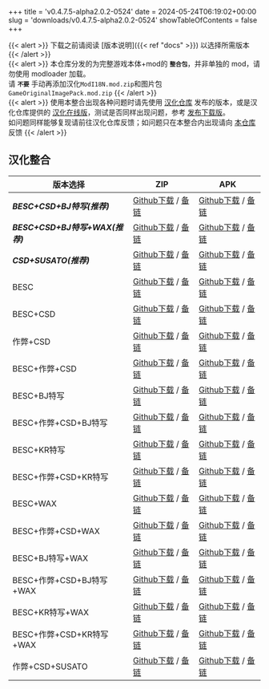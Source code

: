 +++
title = 'v0.4.7.5-alpha2.0.2-0524'
date = 2024-05-24T06:19:02+00:00
slug = 'downloads/v0.4.7.5-alpha2.0.2-0524'
showTableOfContents = false
+++

{{< alert >}}
下载之前请阅读 [版本说明]({{< ref "docs" >}}) 以选择所需版本
{{< /alert >}}
<br>
{{< alert >}}
本仓库分发的为完整游戏本体+mod的 **`整合包`**，并非单独的 mod，请勿使用 modloader 加载。
<br>
请 **`不要`** 手动再添加汉化`ModI18N.mod.zip`和图片包`GameOriginalImagePack.mod.zip`
{{< /alert >}}
<br>
{{< alert >}}
使用本整合出现各种问题时请先使用 [汉化仓库](https://github.com/Eltirosto/Degrees-of-Lewdity-Chinese-Localization) 发布的版本，或是汉化仓库提供的 [汉化在线版](https://eltirosto.github.io/Degrees-of-Lewdity-Chinese-Localization/)，测试是否同样出现问题，参考 [发布下载版](https://github.com/Eltirosto/Degrees-of-Lewdity-Chinese-Localization/blob/main/README.md#%E5%8F%91%E5%B8%83%E4%B8%8B%E8%BD%BD%E7%89%88)。
<br>
如问题同样能够复现请前往汉化仓库反馈；如问题只在本整合内出现请向 [本仓库](https://github.com/DoL-Lyra/Lyra/issues) 反馈
{{< /alert >}}

## 汉化整合

|           版本选择            |                                                                                                                                                                       ZIP                                                                                                                                                                        |                                                                                                                                                                       APK                                                                                                                                                                        |
|-------------------------------|--------------------------------------------------------------------------------------------------------------------------------------------------------------------------------------------------------------------------------------------------------------------------------------------------------------------------------------------------|--------------------------------------------------------------------------------------------------------------------------------------------------------------------------------------------------------------------------------------------------------------------------------------------------------------------------------------------------|
|***BESC+CSD+BJ特写(推荐)***    |[Github下载](https://github.com/DoL-Lyra/Lyra/releases/download/v0.4.7.5-alpha2.0.2-0524/DoL-0.4.7.5-Lyra-a2.0.2-besc-csd-sideviewbj-0524.zip ) / [备链](https://ghfast.top/https://github.com/DoL-Lyra/Lyra/releases/download/v0.4.7.5-alpha2.0.2-0524/DoL-0.4.7.5-Lyra-a2.0.2-besc-csd-sideviewbj-0524.zip )                    |[Github下载](https://github.com/DoL-Lyra/Lyra/releases/download/v0.4.7.5-alpha2.0.2-0524/DoL-0.4.7.5-Lyra-a2.0.2-besc-csd-sideviewbj-0524.apk ) / [备链](https://ghfast.top/https://github.com/DoL-Lyra/Lyra/releases/download/v0.4.7.5-alpha2.0.2-0524/DoL-0.4.7.5-Lyra-a2.0.2-besc-csd-sideviewbj-0524.apk )                    |
|***BESC+CSD+BJ特写+WAX(推荐)***|[Github下载](https://github.com/DoL-Lyra/Lyra/releases/download/v0.4.7.5-alpha2.0.2-0524/DoL-0.4.7.5-Lyra-a2.0.2-besc-wax-csd-sideviewbj-0524.zip ) / [备链](https://ghfast.top/https://github.com/DoL-Lyra/Lyra/releases/download/v0.4.7.5-alpha2.0.2-0524/DoL-0.4.7.5-Lyra-a2.0.2-besc-wax-csd-sideviewbj-0524.zip )            |[Github下载](https://github.com/DoL-Lyra/Lyra/releases/download/v0.4.7.5-alpha2.0.2-0524/DoL-0.4.7.5-Lyra-a2.0.2-besc-wax-csd-sideviewbj-0524.apk ) / [备链](https://ghfast.top/https://github.com/DoL-Lyra/Lyra/releases/download/v0.4.7.5-alpha2.0.2-0524/DoL-0.4.7.5-Lyra-a2.0.2-besc-wax-csd-sideviewbj-0524.apk )            |
|***CSD+SUSATO(推荐)***         |[Github下载](https://github.com/DoL-Lyra/Lyra/releases/download/v0.4.7.5-alpha2.0.2-0524/DoL-0.4.7.5-Lyra-a2.0.2-susato-csd-0524.zip ) / [备链](https://ghfast.top/https://github.com/DoL-Lyra/Lyra/releases/download/v0.4.7.5-alpha2.0.2-0524/DoL-0.4.7.5-Lyra-a2.0.2-susato-csd-0524.zip )                                      |[Github下载](https://github.com/DoL-Lyra/Lyra/releases/download/v0.4.7.5-alpha2.0.2-0524/DoL-0.4.7.5-Lyra-a2.0.2-susato-csd-0524.apk ) / [备链](https://ghfast.top/https://github.com/DoL-Lyra/Lyra/releases/download/v0.4.7.5-alpha2.0.2-0524/DoL-0.4.7.5-Lyra-a2.0.2-susato-csd-0524.apk )                                      |
|BESC                           |[Github下载](https://github.com/DoL-Lyra/Lyra/releases/download/v0.4.7.5-alpha2.0.2-0524/DoL-0.4.7.5-Lyra-a2.0.2-besc-0524.zip ) / [备链](https://ghfast.top/https://github.com/DoL-Lyra/Lyra/releases/download/v0.4.7.5-alpha2.0.2-0524/DoL-0.4.7.5-Lyra-a2.0.2-besc-0524.zip )                                                  |[Github下载](https://github.com/DoL-Lyra/Lyra/releases/download/v0.4.7.5-alpha2.0.2-0524/DoL-0.4.7.5-Lyra-a2.0.2-besc-0524.apk ) / [备链](https://ghfast.top/https://github.com/DoL-Lyra/Lyra/releases/download/v0.4.7.5-alpha2.0.2-0524/DoL-0.4.7.5-Lyra-a2.0.2-besc-0524.apk )                                                  |
|BESC+CSD                       |[Github下载](https://github.com/DoL-Lyra/Lyra/releases/download/v0.4.7.5-alpha2.0.2-0524/DoL-0.4.7.5-Lyra-a2.0.2-besc-csd-0524.zip ) / [备链](https://ghfast.top/https://github.com/DoL-Lyra/Lyra/releases/download/v0.4.7.5-alpha2.0.2-0524/DoL-0.4.7.5-Lyra-a2.0.2-besc-csd-0524.zip )                                          |[Github下载](https://github.com/DoL-Lyra/Lyra/releases/download/v0.4.7.5-alpha2.0.2-0524/DoL-0.4.7.5-Lyra-a2.0.2-besc-csd-0524.apk ) / [备链](https://ghfast.top/https://github.com/DoL-Lyra/Lyra/releases/download/v0.4.7.5-alpha2.0.2-0524/DoL-0.4.7.5-Lyra-a2.0.2-besc-csd-0524.apk )                                          |
|作弊+CSD                       |[Github下载](https://github.com/DoL-Lyra/Lyra/releases/download/v0.4.7.5-alpha2.0.2-0524/DoL-0.4.7.5-Lyra-a2.0.2-cheat-csd-0524.zip ) / [备链](https://ghfast.top/https://github.com/DoL-Lyra/Lyra/releases/download/v0.4.7.5-alpha2.0.2-0524/DoL-0.4.7.5-Lyra-a2.0.2-cheat-csd-0524.zip )                                        |[Github下载](https://github.com/DoL-Lyra/Lyra/releases/download/v0.4.7.5-alpha2.0.2-0524/DoL-0.4.7.5-Lyra-a2.0.2-cheat-csd-0524.apk ) / [备链](https://ghfast.top/https://github.com/DoL-Lyra/Lyra/releases/download/v0.4.7.5-alpha2.0.2-0524/DoL-0.4.7.5-Lyra-a2.0.2-cheat-csd-0524.apk )                                        |
|BESC+作弊+CSD                  |[Github下载](https://github.com/DoL-Lyra/Lyra/releases/download/v0.4.7.5-alpha2.0.2-0524/DoL-0.4.7.5-Lyra-a2.0.2-besc-cheat-csd-0524.zip ) / [备链](https://ghfast.top/https://github.com/DoL-Lyra/Lyra/releases/download/v0.4.7.5-alpha2.0.2-0524/DoL-0.4.7.5-Lyra-a2.0.2-besc-cheat-csd-0524.zip )                              |[Github下载](https://github.com/DoL-Lyra/Lyra/releases/download/v0.4.7.5-alpha2.0.2-0524/DoL-0.4.7.5-Lyra-a2.0.2-besc-cheat-csd-0524.apk ) / [备链](https://ghfast.top/https://github.com/DoL-Lyra/Lyra/releases/download/v0.4.7.5-alpha2.0.2-0524/DoL-0.4.7.5-Lyra-a2.0.2-besc-cheat-csd-0524.apk )                              |
|BESC+BJ特写                    |[Github下载](https://github.com/DoL-Lyra/Lyra/releases/download/v0.4.7.5-alpha2.0.2-0524/DoL-0.4.7.5-Lyra-a2.0.2-besc-sideviewbj-0524.zip ) / [备链](https://ghfast.top/https://github.com/DoL-Lyra/Lyra/releases/download/v0.4.7.5-alpha2.0.2-0524/DoL-0.4.7.5-Lyra-a2.0.2-besc-sideviewbj-0524.zip )                            |[Github下载](https://github.com/DoL-Lyra/Lyra/releases/download/v0.4.7.5-alpha2.0.2-0524/DoL-0.4.7.5-Lyra-a2.0.2-besc-sideviewbj-0524.apk ) / [备链](https://ghfast.top/https://github.com/DoL-Lyra/Lyra/releases/download/v0.4.7.5-alpha2.0.2-0524/DoL-0.4.7.5-Lyra-a2.0.2-besc-sideviewbj-0524.apk )                            |
|BESC+作弊+CSD+BJ特写           |[Github下载](https://github.com/DoL-Lyra/Lyra/releases/download/v0.4.7.5-alpha2.0.2-0524/DoL-0.4.7.5-Lyra-a2.0.2-besc-cheat-csd-sideviewbj-0524.zip ) / [备链](https://ghfast.top/https://github.com/DoL-Lyra/Lyra/releases/download/v0.4.7.5-alpha2.0.2-0524/DoL-0.4.7.5-Lyra-a2.0.2-besc-cheat-csd-sideviewbj-0524.zip )        |[Github下载](https://github.com/DoL-Lyra/Lyra/releases/download/v0.4.7.5-alpha2.0.2-0524/DoL-0.4.7.5-Lyra-a2.0.2-besc-cheat-csd-sideviewbj-0524.apk ) / [备链](https://ghfast.top/https://github.com/DoL-Lyra/Lyra/releases/download/v0.4.7.5-alpha2.0.2-0524/DoL-0.4.7.5-Lyra-a2.0.2-besc-cheat-csd-sideviewbj-0524.apk )        |
|BESC+KR特写                    |[Github下载](https://github.com/DoL-Lyra/Lyra/releases/download/v0.4.7.5-alpha2.0.2-0524/DoL-0.4.7.5-Lyra-a2.0.2-besc-sideviewkr-0524.zip ) / [备链](https://ghfast.top/https://github.com/DoL-Lyra/Lyra/releases/download/v0.4.7.5-alpha2.0.2-0524/DoL-0.4.7.5-Lyra-a2.0.2-besc-sideviewkr-0524.zip )                            |[Github下载](https://github.com/DoL-Lyra/Lyra/releases/download/v0.4.7.5-alpha2.0.2-0524/DoL-0.4.7.5-Lyra-a2.0.2-besc-sideviewkr-0524.apk ) / [备链](https://ghfast.top/https://github.com/DoL-Lyra/Lyra/releases/download/v0.4.7.5-alpha2.0.2-0524/DoL-0.4.7.5-Lyra-a2.0.2-besc-sideviewkr-0524.apk )                            |
|BESC+作弊+CSD+KR特写           |[Github下载](https://github.com/DoL-Lyra/Lyra/releases/download/v0.4.7.5-alpha2.0.2-0524/DoL-0.4.7.5-Lyra-a2.0.2-besc-cheat-csd-sideviewkr-0524.zip ) / [备链](https://ghfast.top/https://github.com/DoL-Lyra/Lyra/releases/download/v0.4.7.5-alpha2.0.2-0524/DoL-0.4.7.5-Lyra-a2.0.2-besc-cheat-csd-sideviewkr-0524.zip )        |[Github下载](https://github.com/DoL-Lyra/Lyra/releases/download/v0.4.7.5-alpha2.0.2-0524/DoL-0.4.7.5-Lyra-a2.0.2-besc-cheat-csd-sideviewkr-0524.apk ) / [备链](https://ghfast.top/https://github.com/DoL-Lyra/Lyra/releases/download/v0.4.7.5-alpha2.0.2-0524/DoL-0.4.7.5-Lyra-a2.0.2-besc-cheat-csd-sideviewkr-0524.apk )        |
|BESC+WAX                       |[Github下载](https://github.com/DoL-Lyra/Lyra/releases/download/v0.4.7.5-alpha2.0.2-0524/DoL-0.4.7.5-Lyra-a2.0.2-besc-wax-0524.zip ) / [备链](https://ghfast.top/https://github.com/DoL-Lyra/Lyra/releases/download/v0.4.7.5-alpha2.0.2-0524/DoL-0.4.7.5-Lyra-a2.0.2-besc-wax-0524.zip )                                          |[Github下载](https://github.com/DoL-Lyra/Lyra/releases/download/v0.4.7.5-alpha2.0.2-0524/DoL-0.4.7.5-Lyra-a2.0.2-besc-wax-0524.apk ) / [备链](https://ghfast.top/https://github.com/DoL-Lyra/Lyra/releases/download/v0.4.7.5-alpha2.0.2-0524/DoL-0.4.7.5-Lyra-a2.0.2-besc-wax-0524.apk )                                          |
|BESC+作弊+CSD+WAX              |[Github下载](https://github.com/DoL-Lyra/Lyra/releases/download/v0.4.7.5-alpha2.0.2-0524/DoL-0.4.7.5-Lyra-a2.0.2-besc-wax-cheat-csd-0524.zip ) / [备链](https://ghfast.top/https://github.com/DoL-Lyra/Lyra/releases/download/v0.4.7.5-alpha2.0.2-0524/DoL-0.4.7.5-Lyra-a2.0.2-besc-wax-cheat-csd-0524.zip )                      |[Github下载](https://github.com/DoL-Lyra/Lyra/releases/download/v0.4.7.5-alpha2.0.2-0524/DoL-0.4.7.5-Lyra-a2.0.2-besc-wax-cheat-csd-0524.apk ) / [备链](https://ghfast.top/https://github.com/DoL-Lyra/Lyra/releases/download/v0.4.7.5-alpha2.0.2-0524/DoL-0.4.7.5-Lyra-a2.0.2-besc-wax-cheat-csd-0524.apk )                      |
|BESC+BJ特写+WAX                |[Github下载](https://github.com/DoL-Lyra/Lyra/releases/download/v0.4.7.5-alpha2.0.2-0524/DoL-0.4.7.5-Lyra-a2.0.2-besc-wax-sideviewbj-0524.zip ) / [备链](https://ghfast.top/https://github.com/DoL-Lyra/Lyra/releases/download/v0.4.7.5-alpha2.0.2-0524/DoL-0.4.7.5-Lyra-a2.0.2-besc-wax-sideviewbj-0524.zip )                    |[Github下载](https://github.com/DoL-Lyra/Lyra/releases/download/v0.4.7.5-alpha2.0.2-0524/DoL-0.4.7.5-Lyra-a2.0.2-besc-wax-sideviewbj-0524.apk ) / [备链](https://ghfast.top/https://github.com/DoL-Lyra/Lyra/releases/download/v0.4.7.5-alpha2.0.2-0524/DoL-0.4.7.5-Lyra-a2.0.2-besc-wax-sideviewbj-0524.apk )                    |
|BESC+作弊+CSD+BJ特写+WAX       |[Github下载](https://github.com/DoL-Lyra/Lyra/releases/download/v0.4.7.5-alpha2.0.2-0524/DoL-0.4.7.5-Lyra-a2.0.2-besc-wax-cheat-csd-sideviewbj-0524.zip ) / [备链](https://ghfast.top/https://github.com/DoL-Lyra/Lyra/releases/download/v0.4.7.5-alpha2.0.2-0524/DoL-0.4.7.5-Lyra-a2.0.2-besc-wax-cheat-csd-sideviewbj-0524.zip )|[Github下载](https://github.com/DoL-Lyra/Lyra/releases/download/v0.4.7.5-alpha2.0.2-0524/DoL-0.4.7.5-Lyra-a2.0.2-besc-wax-cheat-csd-sideviewbj-0524.apk ) / [备链](https://ghfast.top/https://github.com/DoL-Lyra/Lyra/releases/download/v0.4.7.5-alpha2.0.2-0524/DoL-0.4.7.5-Lyra-a2.0.2-besc-wax-cheat-csd-sideviewbj-0524.apk )|
|BESC+KR特写+WAX                |[Github下载](https://github.com/DoL-Lyra/Lyra/releases/download/v0.4.7.5-alpha2.0.2-0524/DoL-0.4.7.5-Lyra-a2.0.2-besc-wax-sideviewkr-0524.zip ) / [备链](https://ghfast.top/https://github.com/DoL-Lyra/Lyra/releases/download/v0.4.7.5-alpha2.0.2-0524/DoL-0.4.7.5-Lyra-a2.0.2-besc-wax-sideviewkr-0524.zip )                    |[Github下载](https://github.com/DoL-Lyra/Lyra/releases/download/v0.4.7.5-alpha2.0.2-0524/DoL-0.4.7.5-Lyra-a2.0.2-besc-wax-sideviewkr-0524.apk ) / [备链](https://ghfast.top/https://github.com/DoL-Lyra/Lyra/releases/download/v0.4.7.5-alpha2.0.2-0524/DoL-0.4.7.5-Lyra-a2.0.2-besc-wax-sideviewkr-0524.apk )                    |
|BESC+作弊+CSD+KR特写+WAX       |[Github下载](https://github.com/DoL-Lyra/Lyra/releases/download/v0.4.7.5-alpha2.0.2-0524/DoL-0.4.7.5-Lyra-a2.0.2-besc-wax-cheat-csd-sideviewkr-0524.zip ) / [备链](https://ghfast.top/https://github.com/DoL-Lyra/Lyra/releases/download/v0.4.7.5-alpha2.0.2-0524/DoL-0.4.7.5-Lyra-a2.0.2-besc-wax-cheat-csd-sideviewkr-0524.zip )|[Github下载](https://github.com/DoL-Lyra/Lyra/releases/download/v0.4.7.5-alpha2.0.2-0524/DoL-0.4.7.5-Lyra-a2.0.2-besc-wax-cheat-csd-sideviewkr-0524.apk ) / [备链](https://ghfast.top/https://github.com/DoL-Lyra/Lyra/releases/download/v0.4.7.5-alpha2.0.2-0524/DoL-0.4.7.5-Lyra-a2.0.2-besc-wax-cheat-csd-sideviewkr-0524.apk )|
|作弊+CSD+SUSATO                |[Github下载](https://github.com/DoL-Lyra/Lyra/releases/download/v0.4.7.5-alpha2.0.2-0524/DoL-0.4.7.5-Lyra-a2.0.2-susato-cheat-csd-0524.zip ) / [备链](https://ghfast.top/https://github.com/DoL-Lyra/Lyra/releases/download/v0.4.7.5-alpha2.0.2-0524/DoL-0.4.7.5-Lyra-a2.0.2-susato-cheat-csd-0524.zip )                          |[Github下载](https://github.com/DoL-Lyra/Lyra/releases/download/v0.4.7.5-alpha2.0.2-0524/DoL-0.4.7.5-Lyra-a2.0.2-susato-cheat-csd-0524.apk ) / [备链](https://ghfast.top/https://github.com/DoL-Lyra/Lyra/releases/download/v0.4.7.5-alpha2.0.2-0524/DoL-0.4.7.5-Lyra-a2.0.2-susato-cheat-csd-0524.apk )                          |
